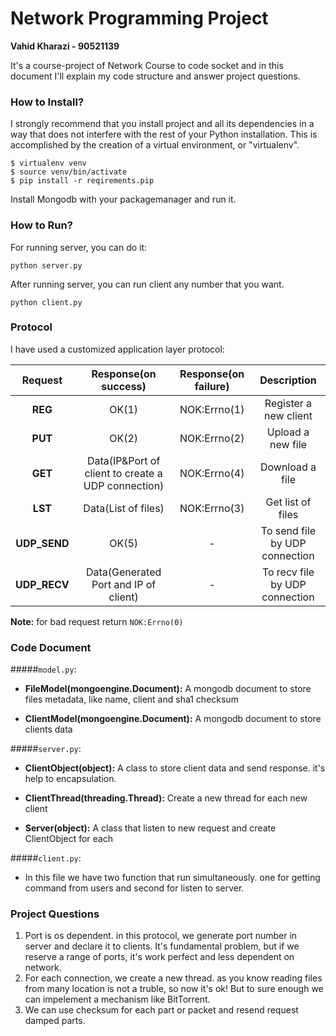 # Network Programming Project

**Vahid Kharazi - 90521139**

It's a course-project of Network Course to code socket and in this document I'll explain my code structure and answer project questions.
 
### How to Install?
I strongly recommend that you install project and all its dependencies in a way that does not interfere with the rest of your Python installation. This is accomplished by the creation of a virtual environment, or "virtualenv".

    $ virtualenv venv
    $ source venv/bin/activate
    $ pip install -r reqirements.pip
    
Install Mongodb with your packagemanager and run it.

### How to Run?
For running server, you can do it:
    
    python server.py
    
After running server, you can run client any number that you want.

    python client.py
    
### Protocol

I have used a customized application layer protocol:

|Request|Response(on success)|Response(on failure)|Description
|:---:|:----:|:---:|:---:|
|**REG**| OK(1)|NOK:Errno(1)| Register a new client
|**PUT**| OK(2) | NOK:Errno(2) | Upload a new file
|**GET**| Data(IP&Port of client to create a UDP connection)  | NOK:Errno(4) | Download a file
|**LST**| Data(List of files)  | NOK:Errno(3) | Get list of files
|**UDP_SEND**| OK(5) | -| To send file by UDP connection| 
|**UDP_RECV**| Data(Generated Port and IP of client)| -| To recv file by UDP connection 

**Note:** for bad request return `NOK:Errno(0)`
### Code Document

#####`model.py`:
    
* **FileModel(mongoengine.Document):** A mongodb document to store files metadata, like name, client and sha1 checksum

* **ClientModel(mongoengine.Document):** A mongodb document to store clients data

#####`server.py`:
    
* **ClientObject(object):** A class to store client data and send response. it's help to encapsulation.

* **ClientThread(threading.Thread):** Create a new thread for each new client
* **Server(object):** A class that listen to new request and create ClientObject for each

#####`client.py`:

* In this file we have two function that run simultaneously. one for getting command from users and second for listen to server.



### Project Questions

1. Port is os dependent. in this protocol, we generate port number in server and declare it to clients. It's fundamental problem, but if we reserve a range of ports, it's work perfect and less dependent on network.
2. For each connection, we create a new thread. as you know reading files from many location is not a truble, so now it's ok! But to sure enough we can impelement a mechanism like BitTorrent.
3. We can use checksum for each part or packet and resend request damped parts.
